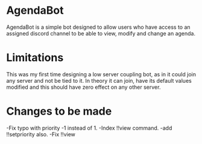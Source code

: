 # AgendaBot
AgendaBot is a simple bot designed to allow users who have access to an assigned discord channel to be able to view, modify and change an agenda. 

# Limitations
This was my first time designing a low server coupling bot, as in it could join any server and not be tied to it. In theory it can join, have its default values modified and this should have zero effect on any other server.

# Changes to be made
-Fix typo with priority -1 instead of 1.
-Index !!view command.
-add !!setpriority also.
-Fix !!view
